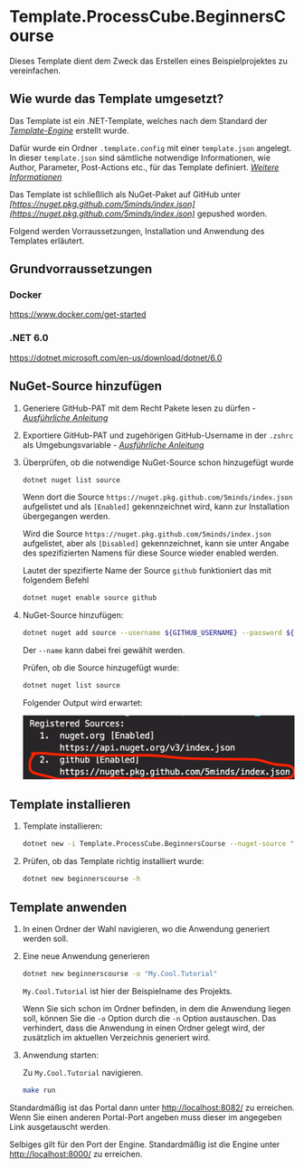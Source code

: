 # Template.ProcessCube.BeginnersCourse

Dieses Template dient dem Zweck das Erstellen eines Beispielprojektes zu vereinfachen.

## Wie wurde das Template umgesetzt?

Das Template ist ein .NET-Template, welches nach dem Standard der *[Template-Engine](https://github.com/dotnet/templating/wiki)* erstellt wurde.

Dafür wurde ein Ordner `.template.config` mit einer `template.json` angelegt.
In dieser `template.json` sind sämtliche notwendige Informationen, wie Author, Parameter, Post-Actions etc., für das Template definiert. *[Weitere Informationen](https://docs.microsoft.com/de-de/dotnet/core/tools/custom-templates#templatejson)*

Das Template ist schließlich als NuGet-Paket auf GitHub unter *[https://nuget.pkg.github.com/5minds/index.json](https://nuget.pkg.github.com/5minds/index.json)* gepushed worden.

Folgend werden Vorraussetzungen, Installation und Anwendung des Templates erläutert.

## Grundvorraussetzungen

### Docker

<https://www.docker.com/get-started>

### .NET 6.0

<https://dotnet.microsoft.com/en-us/download/dotnet/6.0>

## NuGet-Source hinzufügen

1. Generiere GitHub-PAT mit dem Recht Pakete lesen zu dürfen - *[Ausführliche Anleitung](documentation/github/set_up_github_credentials_for_github-packages.md#github-pat-generieren)*

2. Exportiere GitHub-PAT und zugehörigen GitHub-Username in der `.zshrc` als Umgebungsvariable - *[Ausführliche Anleitung](documentation/github/set_up_github_credentials_for_github-packages.md#authentifizierung-einrichten)*

3. Überprüfen, ob die notwendige NuGet-Source schon hinzugefügt wurde

    ```zsh
    dotnet nuget list source
    ```

    Wenn dort die Source `https://nuget.pkg.github.com/5minds/index.json` aufgelistet und als `[Enabled]` gekennzeichnet wird, kann zur Installation übergegangen werden.

    Wird die Source `https://nuget.pkg.github.com/5minds/index.json` aufgelistet, aber als `[Disabled]` gekennzeichnet, kann sie unter Angabe des spezifizierten Namens für diese Source wieder enabled werden.

    Lautet der spezifierte Name der Source `github` funktioniert das mit folgendem Befehl

    ```zsh
    dotnet nuget enable source github
    ```

4. NuGet-Source hinzufügen:

    ```zsh
    dotnet nuget add source --username ${GITHUB_USERNAME} --password ${GITHUB_PAT} --store-password-in-clear-text --name github "https://nuget.pkg.github.com/5minds/index.json"
    ```

    Der `--name` kann dabei frei gewählt werden.

    Prüfen, ob die Source hinzugefügt wurde:

    ```zsh
    dotnet nuget list source
    ```

    Folgender Output wird erwartet:

    ![registered_sources_screenshot](documentation/images/registered_sources_screenshot.png)

## Template installieren

1. Template installieren:

    ```zsh
    dotnet new -i Template.ProcessCube.BeginnersCourse --nuget-source "https://nuget.pkg.github.com/5minds/index.json"
    ```

2. Prüfen, ob das Template richtig installiert wurde:

    ```zsh
    dotnet new beginnerscourse -h
    ```

## Template anwenden

1. In einen Ordner der Wahl navigieren, wo die Anwendung generiert werden soll.
2. Eine neue Anwendung generieren

    ```zsh
    dotnet new beginnerscourse -o "My.Cool.Tutorial"
    ```

    `My.Cool.Tutorial` ist hier der Beispielname des Projekts.

    Wenn Sie sich schon im Ordner befinden, in dem die Anwendung liegen soll, können Sie die `-o` Option durch die `-n` Option austauschen. Das verhindert, dass die Anwendung in einen Ordner gelegt wird, der zusätzlich im aktuellen Verzeichnis generiert wird.

3. Anwendung starten:

    Zu `My.Cool.Tutorial` navigieren.

    ```zsh
    make run
    ```

Standardmäßig ist das Portal dann unter <http://localhost:8082/> zu erreichen. Wenn Sie einen anderen Portal-Port angeben muss dieser im angegeben Link ausgetauscht werden.

Selbiges gilt für den Port der Engine. Standardmäßig ist die Engine unter <http://localhost:8000/> zu erreichen.

